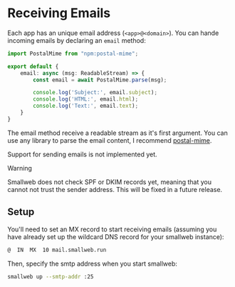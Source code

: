 # Receiving Emails

Each app has an unique email address (`<app>@<domain>`). You can hande incoming emails by declaring an `email` method:

```ts
import PostalMime from "npm:postal-mime";

export default {
    email: async (msg: ReadableStream) => {
        const email = await PostalMime.parse(msg);

        console.log('Subject:', email.subject);
        console.log('HTML:', email.html);
        console.log('Text:', email.text);
    }
}
```

The email method receive a readable stream as it's first argument. You can use any library to parse the email content, I recommend [postal-mime](https://www.npmjs.com/package/postal-mime).

Support for sending emails is not implemented yet.

> [!WARNING]
> Smallweb does not check SPF or DKIM records yet, meaning that you cannot not trust the sender address. This will be fixed in a future release.

## Setup

You'll need to set an MX record to start receiving emails (assuming you have already set up the wildcard DNS record for your smallweb instance):

```txt
@  IN  MX  10 mail.smallweb.run
```

Then, specify the smtp address when you start smallweb:

```sh
smallweb up --smtp-addr :25
```
